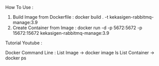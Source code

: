 How To Use :
1. Build Image from Dockerfile : docker build . -t kekasigen-rabbitmq-manage:3.9
2. Create Container from Image : docker run -d -p 5672:5672 -p 15672:15672 kekasigen-rabbitmq-manage:3.9

Tutorial Youtube : 

Docker Command Line :
List Image -> docker image ls
List Container -> docker ps
